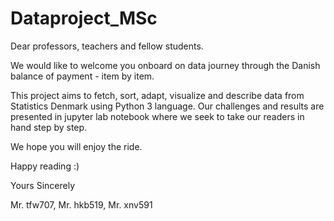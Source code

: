 # Dataproject_MSc

Dear professors, teachers and fellow students.

We would like to welcome you onboard on data journey through the Danish balance of payment - item by item. 

This project aims to fetch, sort, adapt, visualize and describe data from Statistics Denmark using Python 3 language.
Our challenges and results are presented in jupyter lab notebook where we seek to take our readers in hand step by step. 

We hope you will enjoy the ride.

Happy reading :) 

Yours Sincerely

Mr. tfw707, Mr. hkb519, Mr. xnv591


